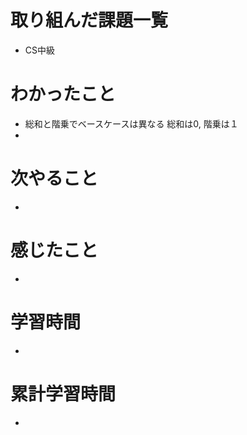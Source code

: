 # 取り組んだ課題一覧
- CS中級

# わかったこと
- 総和と階乗でベースケースは異なる 総和は0, 階乗は１
- 

# 次やること
- 

# 感じたこと
- 

# 学習時間
- 

# 累計学習時間
-
